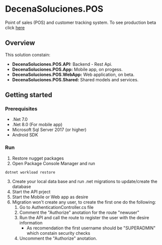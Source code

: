# DecenaSoluciones.POS

Point of sales (POS) and customer tracking system. To see production beta click [here](https://decenasoluciones.com/)

## Overview
This solution constain:

- **DecenaSoluciones.POS.API:** Backend - Rest Api.
- **DecenaSoluciones.POS.App:** Mobile app, on progess.
- **DecenaSoluciones.POS.WebApp:** Web application, on beta.
- **DecenaSoluciones.POS.Shared:** Shared models and services.

## Getting started

### Prerequisites
- .Net 7.0
- .Net 8.0 (For mobile app)
- Microsoft Sql Server 2017 (or higher)
- Android SDK

### Run
1. Restore nugget packages
2. Open Package Console Manager and run
```
dotnet workload restore
```
3. Create your local data base and run .net migrations to update/create the database
4. Start the API prject
5. Start the Mobile or Web app as desire
6. Migration won't create any user, to create the first one do the following:
   1. Go to AuthenticationController.cs file
   2. Comment the "Authorize" anotation for the route "newuser"
   3. Run the API and call the route to register the user with the desire information
      - As recomendation the first username should be "SUPERADMIN" which constain security checks
   4. Uncomment the "Authorize" anotation.



